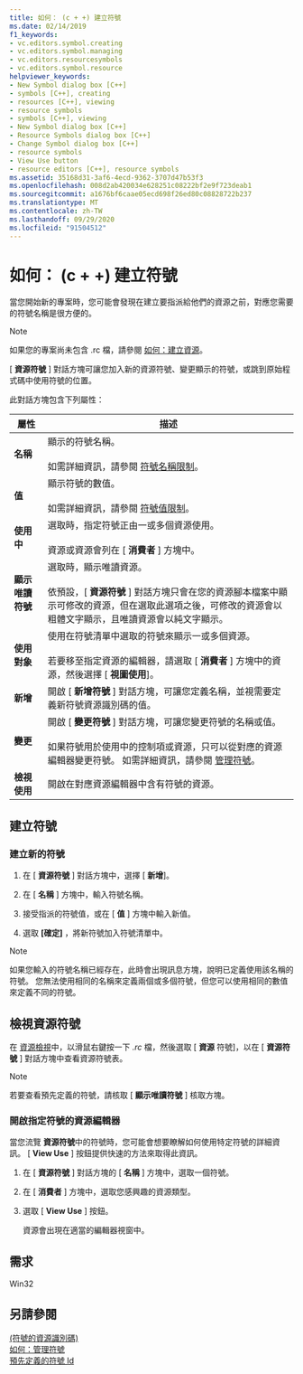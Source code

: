 ```yaml
---
title: 如何： (c + +) 建立符號
ms.date: 02/14/2019
f1_keywords:
- vc.editors.symbol.creating
- vc.editors.symbol.managing
- vc.editors.resourcesymbols
- vc.editors.symbol.resource
helpviewer_keywords:
- New Symbol dialog box [C++]
- symbols [C++], creating
- resources [C++], viewing
- resource symbols
- symbols [C++], viewing
- New Symbol dialog box [C++]
- Resource Symbols dialog box [C++]
- Change Symbol dialog box [C++]
- resource symbols
- View Use button
- resource editors [C++], resource symbols
ms.assetid: 35168d31-3af6-4ecd-9362-3707d47b53f3
ms.openlocfilehash: 008d2ab420034e628251c08222bf2e9f723deab1
ms.sourcegitcommit: a1676bf6caae05ecd698f26ed80c08828722b237
ms.translationtype: MT
ms.contentlocale: zh-TW
ms.lasthandoff: 09/29/2020
ms.locfileid: "91504512"
---
```

# <a name="how-to-create-symbols-c"></a>如何： (c + +) 建立符號

當您開始新的專案時，您可能會發現在建立要指派給他們的資源之前，對應您需要的符號名稱是很方便的。

> [!NOTE]
> 如果您的專案尚未包含 .rc 檔，請參閱 [如何：建立資源](../windows/how-to-create-a-resource-script-file.md)。

[ **資源符號** ] 對話方塊可讓您加入新的資源符號、變更顯示的符號，或跳到原始程式碼中使用符號的位置。

此對話方塊包含下列屬性：

|屬性|描述|
|--------------------------|------------------------------------------|
|**名稱**|顯示的符號名稱。<br/><br/>如需詳細資訊，請參閱 [符號名稱限制](./changing-a-symbol-or-symbol-name-id.md)。|
|**值**|顯示符號的數值。<br/><br/>如需詳細資訊，請參閱 [符號值限制](./changing-a-symbol-or-symbol-name-id.md)。|
|**使用中**|選取時，指定符號正由一或多個資源使用。<br/><br/>資源或資源會列在 [ **消費者** ] 方塊中。|
|**顯示唯讀符號**|選取時，顯示唯讀資源。<br/><br/>依預設，[ **資源符號** ] 對話方塊只會在您的資源腳本檔案中顯示可修改的資源，但在選取此選項之後，可修改的資源會以粗體文字顯示，且唯讀資源會以純文字顯示。|
|**使用對象**|使用在符號清單中選取的符號來顯示一或多個資源。<br/><br/>若要移至指定資源的編輯器，請選取 [ **消費者** ] 方塊中的資源，然後選擇 [ **視圖使用**]。|
|**新增**|開啟 [ **新增符號** ] 對話方塊，可讓您定義名稱，並視需要定義新符號資源識別碼的值。|
|**變更**|開啟 [ **變更符號** ] 對話方塊，可讓您變更符號的名稱或值。<br/><br/>如果符號用於使用中的控制項或資源，只可以從對應的資源編輯器變更符號。 如需詳細資訊，請參閱 [管理符號](./changing-a-symbol-or-symbol-name-id.md)。|
|**檢視使用**|開啟在對應資源編輯器中含有符號的資源。|

## <a name="create-symbols"></a>建立符號

### <a name="to-create-a-new-symbol"></a>建立新的符號

1. 在 [ **資源符號** ] 對話方塊中，選擇 [ **新增**]。

1. 在 [ **名稱** ] 方塊中，輸入符號名稱。

1. 接受指派的符號值，或在 [ **值** ] 方塊中輸入新值。

1. 選取 **[確定]** ，將新符號加入符號清單中。

> [!NOTE]
> 如果您輸入的符號名稱已經存在，此時會出現訊息方塊，說明已定義使用該名稱的符號。 您無法使用相同的名稱來定義兩個或多個符號，但您可以使用相同的數值來定義不同的符號。

## <a name="to-view-resource-symbols"></a>檢視資源符號

在 [資源檢視](how-to-create-a-resource-script-file.md#create-resources)中，以滑鼠右鍵按一下 *.rc* 檔，然後選取 [ **資源** 符號]，以在 [ **資源符號** ] 對話方塊中查看資源符號表。

> [!NOTE]
> 若要查看預先定義的符號，請核取 [ **顯示唯讀符號** ] 核取方塊。

### <a name="to-open-the-resource-editor-for-a-given-symbol"></a>開啟指定符號的資源編輯器

當您流覽 **資源符號**中的符號時，您可能會想要瞭解如何使用特定符號的詳細資訊。 [ **View Use** ] 按鈕提供快速的方法來取得此資訊。

1. 在 [ **資源符號** ] 對話方塊的 [ **名稱** ] 方塊中，選取一個符號。

1. 在 [ **消費者** ] 方塊中，選取您感興趣的資源類型。

1. 選取 [ **View Use** ] 按鈕。

   資源會出現在適當的編輯器視窗中。

## <a name="requirements"></a>需求

Win32

## <a name="see-also"></a>另請參閱

[ (符號的資源識別碼) ](../windows/symbols-resource-identifiers.md)<br/>
[如何：管理符號](../windows/changing-a-symbol-or-symbol-name-id.md)<br/>
[預先定義的符號 Id](../windows/predefined-symbol-ids.md)<br/>

